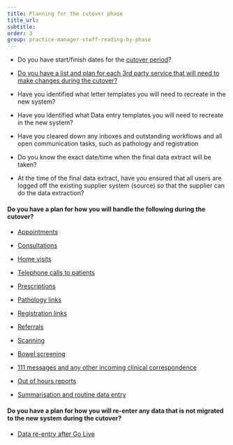 ```yaml
---
title: Planning for the cutover phase
title_url:
subtitle: 
order: 3
group: practice-manager-staff-reading-by-phase
---
```


* Do you have start/finish dates for the [cutover period](/prm-practice-migration/guide/planning-for-cut-over)?

* [Do you have a list and plan for each 3rd party service that will need to make changes during the cutover?](/prm-practice-migration/guide/pre-migration-tasks#notification-of-3rd-parties-and-links)

* Have you identified what letter templates you will need to recreate in the new system?

* Have you identified what Data entry templates you will need to recreate in the new system?

* Have you cleared down any inboxes and outstanding workflows and all open communication tasks, such as pathology and registration

* Do you know the exact date/time when the final data extract will be taken?

* At the time of the final data extract, have you ensured that all users are logged off the existing supplier system (source) so that the supplier can do the data extraction?

#### Do you have a plan for how you will handle the following during the cutover? 
<!-- [GAP] Will need to be restructured based on GP2GP -->
<!-- [Update] Links have been updated -->
* [Appointments](/prm-practice-migration/guide/planning-for-cut-over#appointments)

* [Consultations](/prm-practice-migration/blob/master/guide/05-planning-for-cut-over.md#consultations)

* [Home visits](/prm-practice-migration/blob/master/guide/05-planning-for-cut-over.md#home-visits)

* [Telephone calls to patients](/prm-practice-migration/blob/master/guide/05-planning-for-cut-over.md#telephone-calls-to-patients)

* [Prescriptions](/prm-practice-migration/blob/master/guide/05-planning-for-cut-over.md#prescriptions)

* [Pathology links](/prm-practice-migration/blob/master/guide/05-planning-for-cut-over.md#links)

* [Registration links](/prm-practice-migration/blob/master/guide/05-planning-for-cut-over.md#links)

* [Referrals](/prm-practice-migration/blob/master/guide/05-planning-for-cut-over.md#referrals)

* [Scanning](/prm-practice-migration/blob/master/guide/05-planning-for-cut-over.md#scanning)

* [Bowel screening](/prm-practice-migration/blob/master/guide/05-planning-for-cut-over.md#bowel-screening)

* [111 messages and any other incoming clinical correspondence](/prm-practice-migration/blob/master/guide/05-planning-for-cut-over.md#111-messagesincoming-clinical-correspondence--one-one-one-messages)

* [Out of hours reports](/prm-practice-migration/blob/master/guide/05-planning-for-cut-over.md#out-of-hours-out-of-hours)

* [Summarisation and routine data entry](/prm-practice-migration/blob/master/guide/05-planning-for-cut-over.md#summarisation-and-routine-data-entry--summarisation)


#### Do you have a plan for how you will re-enter any data that is not migrated to the new system during the cutover?

* [Data re-entry after Go Live](/prm-practice-migration/guide/post-go-live#data-re-entry)
